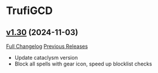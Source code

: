 # TrufiGCD

## [v1.30](https://github.com/Trufi/TrufiGCD/tree/v1.30) (2024-11-03)
[Full Changelog](https://github.com/Trufi/TrufiGCD/compare/v1.29...v1.30) [Previous Releases](https://github.com/Trufi/TrufiGCD/releases)

- Update cataclysm version  
- Block all spells with gear icon, speed up blocklist checks  
